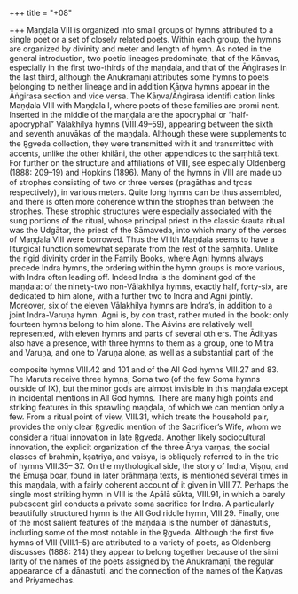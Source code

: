 +++
title = "+08"

+++
Maṇḍala VIII is organized into small groups of hymns attributed to a single poet  or a set of closely related poets. Within each group, the hymns are organized by  divinity and meter and length of hymn. As noted in the general introduction, two  poetic lineages predominate, that of the Kāṇvas, especially in the first two-thirds of  the maṇḍala, and that of the Āṅgirases in the last third, although the Anukramaṇī attributes some hymns to poets belonging to neither lineage and in addition Kāṇva  hymns appear in the Āṅgirasa section and vice versa. The Kāṇva/Āṅgirasa identifi
cation links Maṇḍala VIII with Maṇḍala I, where poets of these families are promi nent. Inserted in the middle of the maṇḍala are the apocryphal or “half-apocryphal”  Vālakhilya hymns (VIII.49–59), appearing between the sixth and seventh anuvākas  of the maṇḍala. Although these were supplements to the R̥gveda collection, they  were transmitted with it and transmitted with accents, unlike the other khilāni, the  other appendices to the saṃhitā text. For further on the structure and affiliations of
VIII, see especially Oldenberg (1888: 209–19) and Hopkins (1896). Many of the hymns in VIII are made up of strophes consisting of two or three  verses (pragāthas and tr̥cas respectively), in various meters. Quite long hymns can  be thus assembled, and there is often more coherence within the strophes than  between the strophes. These strophic structures were especially associated with the  sung portions of the ritual, whose principal priest in the classic śrauta ritual was  the Udgātar, the priest of the Sāmaveda, into which many of the verses of Maṇḍala  VIII were borrowed. Thus the VIIIth Maṇḍala seems to have a liturgical function  somewhat separate from the rest of the saṃhitā.
Unlike the rigid divinity order in the Family Books, where Agni hymns always  precede Indra hymns, the ordering within the hymn groups is more various, with  Indra often leading off. Indeed Indra is the dominant god of the maṇḍala: of the  ninety-two non-Vālakhilya hymns, exactly half, forty-six, are dedicated to him alone,  with a further two to Indra and Agni jointly. Moreover, six of the eleven Vālakhilya  hymns are Indra’s, in addition to a joint Indra-Varuṇa hymn. Agni is, by con
trast, rather muted in the book: only fourteen hymns belong to him alone. The  Aśvins are relatively well represented, with eleven hymns and parts of several oth ers. The Ādityas also have a presence, with three hymns to them as a group, one to  Mitra and Varuṇa, and one to Varuṇa alone, as well as a substantial part of the

composite hymns VIII.42 and 101 and of the All God hymns VIII.27 and 83. The  Maruts receive three hymns, Soma two (of the few Soma hymns outside of IX), but  the minor gods are almost invisible in this maṇḍala except in incidental mentions  in All God hymns.
There are many high points and striking features in this sprawling maṇḍala, of  which we can mention only a few. From a ritual point of view, VIII.31, which treats  the household pair, provides the only clear R̥gvedic mention of the Sacrificer’s Wife,  whom we consider a ritual innovation in late R̥gveda. Another likely sociocultural  innovation, the explicit organization of the three Ārya varṇas, the social classes of  brahmin, kṣatriya, and vaiśya, is obliquely referred to in the trio of hymns VIII.35– 37. On the mythological side, the story of Indra, Viṣṇu, and the Emuṣa boar, found  in later brāhmaṇa texts, is mentioned several times in this maṇḍala, with a fairly  coherent account of it given in VIII.77. Perhaps the single most striking hymn in  VIII is the Apālā sūkta, VIII.91, in which a barely pubescent girl conducts a private  soma sacrifice for Indra. A particularly beautifully structured hymn is the All God  riddle hymn, VIII.29. Finally, one of the most salient features of the maṇḍala is the  number of dānastutis, including some of the most notable in the R̥gveda.
Although the first five hymns of VIII (VIII.1–5) are attributed to a variety of poets, as  Oldenberg discusses (1888: 214) they appear to belong together because of the simi larity of the names of the poets assigned by the Anukramaṇī, the regular appearance  of a dānastuti, and the connection of the names of the Kaṇvas and Priyamedhas.